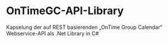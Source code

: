 OnTimeGC-API-Library
====================

Kapselung der auf REST basierenden „OnTime Group Calendar“ Webservice-API als .Net Library in C#
